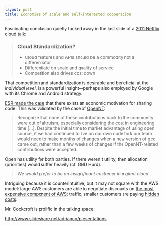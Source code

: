 ```yaml
---
layout: post
title: Economies of scale and self-interested cooperation
---
```


Fascinating conclusion quietly tucked away in the last slide of a [2011 Netflix
cloud talk](http://www.slideshare.net/adrianco/netflix-velocity-conference-2011/64):

> ### Cloud Standardization?
>   * Cloud features and APIs should be a commodity not a differentiator
>   * Differentiate on scale and quality of service
>   * Competition also drives cost down

That competition and standardization is desirable and beneficial at the
_individual level_, is a powerful insight—perhaps also employed by Google with
its Chrome and Android strategy.

[ESR made the case](http://esr.ibiblio.org/?p=928) that there exists an
economic motivation for sharing code. This was validated by the case of
[OpenNT](https://medium.com/@stephenrwalli/running-linux-apps-on-windows-and-other-stupid-human-tricks-part-i-acbf5a474532):

> Recognize that none of these contributions back to the community were out of
> altruism, especially considering the cost in engineering time [...].
> Despite the initial time to market advantage of using open source, if we had
> continued to live on our own code fork our team would need to make months of
> changes when a new version of gcc came out, rather than a few weeks of
> changes if the OpenNT-related contributions were accepted.

Open has utility for both parties. If there weren't utility, then allocation
(priorities) would suffer heavily (cf. GNU Hurd).

> _We would prefer to be an insignificant customer in a giant cloud._

Intriguing because it is counterintuitive, but it may not square with the AWS
model: large AWS customers are able to negotiate discounts on [the most
expensive component of AWS](https://news.ycombinator.com/item?id=11301085):
traffic; smaller customers are paying [hidden costs](https://news.ycombinator.com/item?id=11301229).

Mr. Cockcroft is prolific in the talking space:

http://www.slideshare.net/adrianco/presentations
